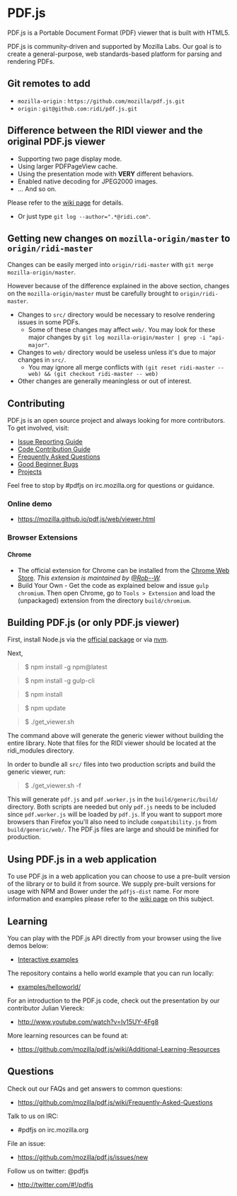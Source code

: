 # PDF.js

PDF.js is a Portable Document Format (PDF) viewer that is built with HTML5.

PDF.js is community-driven and supported by Mozilla Labs. Our goal is to
create a general-purpose, web standards-based platform for parsing and
rendering PDFs.

## Git remotes to add

- `mozilla-origin` : `https://github.com/mozilla/pdf.js.git`
- `origin` : `git@github.com:ridi/pdf.js.git`

## Difference between the RIDI viewer and the original PDF.js viewer
- Supporting two page display mode.
- Using larger PDFPageView cache.
- Using the presentation mode with **VERY** different behaviors.
- Enabled native decoding for JPEG2000 images.
- ... And so on.

Please refer to the [wiki page](https://ridicorp.atlassian.net/wiki/spaces/DevSpace/pages/77856777/PDF.js) for details.
  - Or just type `git log --author=".*@ridi.com"`.

## Getting new changes on `mozilla-origin/master` to `origin/ridi-master`

Changes can be easily merged into  `origin/ridi-master` with `git merge mozilla-origin/master`.

However because of the difference explained in the above section, changes on the `mozilla-origin/master` must be carefully brought to `origin/ridi-master`.

- Changes to `src/` directory would be necessary to resolve rendering issues in some PDFs.
  - Some of these changes may affect `web/`. You may look for these major changes by `git log mozilla-origin/master | grep -i "api-major"`.
- Changes to `web/` directory would be useless unless it's due to major changes in `src/`.
  - You may ignore all merge conflicts with `(git reset ridi-master -- web) && (git checkout ridi-master -- web)`
- Other changes are generally meaningless or out of interest.

## Contributing

PDF.js is an open source project and always looking for more contributors. To
get involved, visit:

+ [Issue Reporting Guide](https://github.com/mozilla/pdf.js/blob/master/.github/CONTRIBUTING.md)
+ [Code Contribution Guide](https://github.com/mozilla/pdf.js/wiki/Contributing)
+ [Frequently Asked Questions](https://github.com/mozilla/pdf.js/wiki/Frequently-Asked-Questions)
+ [Good Beginner Bugs](https://github.com/mozilla/pdf.js/issues?direction=desc&labels=5-good-beginner-bug&page=1&sort=created&state=open)
+ [Projects](https://github.com/mozilla/pdf.js/projects)

Feel free to stop by #pdfjs on irc.mozilla.org for questions or guidance.

### Online demo

+ https://mozilla.github.io/pdf.js/web/viewer.html

### Browser Extensions

#### Chrome

+ The official extension for Chrome can be installed from the [Chrome Web Store](https://chrome.google.com/webstore/detail/pdf-viewer/oemmndcbldboiebfnladdacbdfmadadm).
*This extension is maintained by [@Rob--W](https://github.com/Rob--W).*
+ Build Your Own - Get the code as explained below and issue `gulp chromium`. Then open
Chrome, go to `Tools > Extension` and load the (unpackaged) extension from the
directory `build/chromium`.

## Building PDF.js (or only PDF.js viewer)

First, install Node.js via the [official package](http://nodejs.org) or via [nvm](https://github.com/creationix/nvm).

Next,
> $ npm install -g npm@latest

> $ npm install -g gulp-cli

> $ npm install
  
> $ npm update

> $ ./get_viewer.sh

The command above will generate the generic viewer without building the entire library.
Note that files for the RIDI viewer should be located at the ridi_modules directory. 

In order to bundle all `src/` files into two production scripts and build the generic
viewer, run:

> $ ./get_viewer.sh -f

This will generate `pdf.js` and `pdf.worker.js` in the `build/generic/build/` directory.
Both scripts are needed but only `pdf.js` needs to be included since `pdf.worker.js` will
be loaded by `pdf.js`. If you want to support more browsers than Firefox you'll also need
to include `compatibility.js` from `build/generic/web/`. The PDF.js files are large and
should be minified for production.

## Using PDF.js in a web application

To use PDF.js in a web application you can choose to use a pre-built version of the library
or to build it from source. We supply pre-built versions for usage with NPM and Bower under
the `pdfjs-dist` name. For more information and examples please refer to the
[wiki page](https://github.com/mozilla/pdf.js/wiki/Setup-pdf.js-in-a-website) on this subject.

## Learning

You can play with the PDF.js API directly from your browser using the live
demos below:

+ [Interactive examples](http://mozilla.github.io/pdf.js/examples/index.html#interactive-examples)

The repository contains a hello world example that you can run locally:

+ [examples/helloworld/](https://github.com/mozilla/pdf.js/blob/master/examples/helloworld/)

For an introduction to the PDF.js code, check out the presentation by our
contributor Julian Viereck:

+ http://www.youtube.com/watch?v=Iv15UY-4Fg8

More learning resources can be found at:

+ https://github.com/mozilla/pdf.js/wiki/Additional-Learning-Resources

## Questions

Check out our FAQs and get answers to common questions:

+ https://github.com/mozilla/pdf.js/wiki/Frequently-Asked-Questions

Talk to us on IRC:

+ #pdfjs on irc.mozilla.org

File an issue:

+ https://github.com/mozilla/pdf.js/issues/new

Follow us on twitter: @pdfjs

+ http://twitter.com/#!/pdfjs
